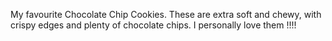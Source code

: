 My favourite Chocolate Chip Cookies. These are extra soft and chewy, with crispy edges and plenty of chocolate chips. I personally love them !!!! 
